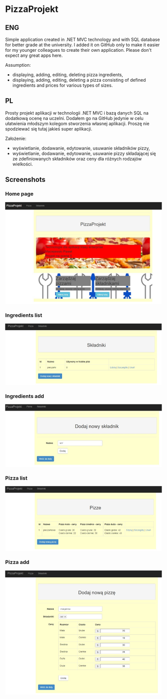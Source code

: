# PizzaProjekt

## ENG

Simple application created in .NET MVC technology and with SQL database for better grade at the university. I added it on GitHub only to make it easier for my younger colleagues to create their own application. Please don't expect any great apps here.

Assumption:
- displaying, adding, editing, deleting pizza ingredients,
- displaying, adding, editing, deleting a pizza consisting of defined ingredients and prices for various types of sizes.

## PL

Prosty projekt aplikacji w technologii .NET MVC i bazą danych SQL na dodatkową ocenę na uczelni. Dodałem go na GitHub jedynie w celu ułatwienia młodszym kolegom stworzenia własnej aplikacji. Proszę nie spodziewać się tutaj jakieś super aplikacji.

Założenie:
- wyświetlanie, dodawanie, edytowanie, usuwanie składników pizzy,
- wyświetlanie, dodawanie, edytowanie, usuwanie pizzy składającej się ze zdefiniowanych składników oraz ceny dla różnych rodzajów wielkości.

## Screenshots

### Home page
![Home page](Screenshots/01.jpg)

### Ingredients list
![Ingredients list](Screenshots/02.jpg)

### Ingredients add
![Ingredients add](Screenshots/03.jpg)

### Pizza list
![Pizza list](Screenshots/04.jpg)

### Pizza add
![Pizza add](Screenshots/05.jpg)